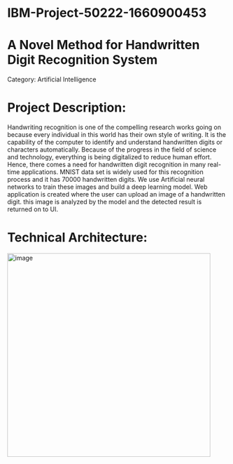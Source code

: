 # IBM-Project-50222-1660900453
# A Novel Method for Handwritten Digit Recognition System

Category: Artificial Intelligence
# Project Description:

Handwriting recognition is one of the compelling research works going on because every individual in this world has their own style of writing. It is the capability of the computer to identify and understand handwritten digits or characters automatically. Because of the progress in the field of science and technology, everything is being digitalized to reduce human effort. Hence, there comes a need for handwritten digit recognition in many real-time applications. MNIST data set is widely used for this recognition process and it has 70000 handwritten digits. We use Artificial neural networks to train these images and build a deep learning model. Web application is created where the user can upload an image of a handwritten digit. this image is analyzed by the model and the detected result is returned on to UI.

# Technical Architecture:

<img width="464" alt="image" src="https://user-images.githubusercontent.com/61909580/189519047-9d40f0d5-09d1-4b91-8294-5a4863e04466.png">
